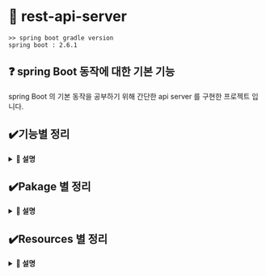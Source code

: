# 📃 rest-api-server
```
>> spring boot gradle version
spring boot : 2.6.1
```
## ❓ spring Boot 동작에 대한 기본 기능
spring Boot 의 기본 동작을 공부하기 위해 간단한 api server 를 구현한 프로젝트 입니다.

## ✔️기능별 정리
<details close>
<summary markdown="span"><b> 📌 설명</b></summary>
<div markdown="1">

### 1. vault
- `/api/v1/vault` 요청 시 vault 서버에 있는 계정 정보를 전달한다.

### 2. DB User table control
- DB user info insert
  + `/api/v2/TableName/setUser -d "{"userId":"사용자Id","userPw":"사용자Pw","userName":"사용자Name"}"`
  + Method : setUser
  + 요청 시 서버에 해당 body 정보를 저장한다.

- DB user info select all
  + `/api/v2/TableName/getUserAll`
  + Method : getUserAll
  + 요청 시 서버에 해당 테이블 User 정보를 모두 조회한다.

### 3. ehCache DB User table control 
- ehCache DB user info select all
  + `/api/v2/cache/TableName/getUserAll`
  + Method : getUserAll
  + 요청 시 서버에 해당 테이블 User 정보를 모두 조회 및 ehCache에 저장한다.
  
- ehCache DB user info clear all
  + `/api/v2/cache/refresh`
  + Method : refresh
  + 요청 시 ehCache에 있는 데이터를 clear 한다.

</div>
</details>


## ✔️Pakage 별 정리
<details close>
<summary markdown="span"><b> 📌 설명</b></summary>
<div markdown="1">

### 1. utils
- 기본 기능을 제공하는 부속 기능 및 유틸 모음

### 2. configuration
- Spring 설정이 있는 pkg

### 3. controller
- 요청을 전담하는 컨트롤러 모음

### 4. repository
- 
#### 4-1. mapper
- Mybatis 매핑 xml에 기재된 sql를 호출하기 위한 인터페이스 모음

### 5. domain
- 정보등이 있는 vo 모음

### 6. service
- 비즈니스 로직 수행 서비스 모음

### 6. global
- Instance 및 Object 모음

</div>
</details>

## ✔️Resources 별 정리
<details close>
<summary markdown="span"><b> 📌 설명</b></summary>
<div markdown="1">

### 1. query
- mapper 에서 사용할 sql 모음

### 2. static
- content 파일 모음 (css, js)

### 3. templates
- thymeleaf 파일 모음

</div>
</details>
